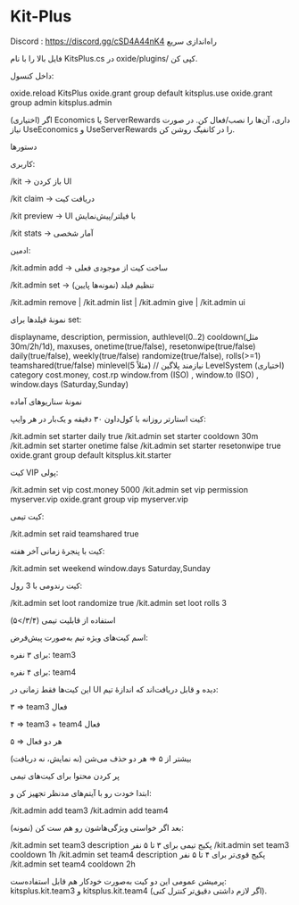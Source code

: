 # Kit-Plus
Discord : https://discord.gg/cSD4A44nK4
راه‌اندازی سریع

فایل بالا را با نام KitsPlus.cs در oxide/plugins/ کپی کن.

داخل کنسول:

oxide.reload KitsPlus
oxide.grant group default kitsplus.use
oxide.grant group admin kitsplus.admin


(اختیاری) اگر Economics یا ServerRewards داری، آن‌ها را نصب/فعال کن. در صورت نیاز UseEconomics و UseServerRewards را در کانفیگ روشن کن.

دستورها

کاربری:

/kit → باز کردن UI

/kit claim <name> → دریافت کیت

/kit preview <name> → UI با فیلتر/پیش‌نمایش

/kit stats → آمار شخصی

ادمین:

/kit.admin add <name> → ساخت کیت از موجودی فعلی

/kit.admin set <kit> <field> <value> → تنظیم فیلد (نمونه‌ها پایین)

/kit.admin remove <name> | /kit.admin list | /kit.admin give <player> <kit> | /kit.admin ui

نمونهٔ فیلدها برای set:

displayname, description, permission, authlevel(0..2)
cooldown(مثل 30m/2h/1d), maxuses, onetime(true/false), resetonwipe(true/false)
daily(true/false), weekly(true/false)
randomize(true/false), rolls(>=1)
teamshared(true/false)
minlevel(مثلاً 5)  // نیازمند پلاگین LevelSystem (اختیاری)
category
cost.money, cost.rp
window.from (ISO) , window.to (ISO) , window.days (Saturday,Sunday)

نمونهٔ سناریوهای آماده

کیت استارتر روزانه با کول‌داون ۳۰ دقیقه و یک‌بار در هر وایپ:

/kit.admin set starter daily true
/kit.admin set starter cooldown 30m
/kit.admin set starter onetime false
/kit.admin set starter resetonwipe true
oxide.grant group default kitsplus.kit.starter


کیت VIP پولی:

/kit.admin set vip cost.money 5000
/kit.admin set vip permission myserver.vip
oxide.grant group vip myserver.vip


کیت تیمی:

/kit.admin set raid teamshared true


کیت با پنجرهٔ زمانی آخر هفته:

/kit.admin set weekend window.days Saturday,Sunday


کیت رندومی با 3 رول:

/kit.admin set loot randomize true
/kit.admin set loot rolls 3

استفاده از قابلیت تیمی (۳/۴/>۵)

اسم کیت‌های ویژه تیم به‌صورت پیش‌فرض:

برای ۳ نفره: team3

برای ۴ نفره: team4

این کیت‌ها فقط زمانی در UI دیده و قابل دریافت‌اند که اندازهٔ تیم:

۳ ⇒ team3 فعال

۴ ⇒ team3 + team4 فعال

۵ ⇒ هر دو فعال

بیشتر از ۵ ⇒ هر دو حذف می‌شن (نه نمایش، نه دریافت)

پر کردن محتوا برای کیت‌های تیمی

ابتدا خودت رو با آیتم‌های مدنظر تجهیز کن و:

/kit.admin add team3
/kit.admin add team4


بعد اگر خواستی ویژگی‌هاشون رو هم ست کن (نمونه):

/kit.admin set team3 description پکیج تیمی برای ۳ تا ۵ نفر
/kit.admin set team3 cooldown 1h
/kit.admin set team4 description پکیج قوی‌تر برای ۴ تا ۵ نفر
/kit.admin set team4 cooldown 2h


پرمیشن عمومی این دو کیت به‌صورت خودکار هم قابل استفاده‌ست: kitsplus.kit.team3 و kitsplus.kit.team4 (اگر لازم داشتی دقیق‌تر کنترل کنی).
